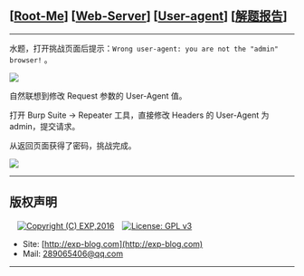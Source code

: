## [[Root-Me](https://www.root-me.org/)] [[Web-Server](https://www.root-me.org/en/Challenges/Web-Server/)] [[User-agent](https://www.root-me.org/en/Challenges/Web-Server/User-agent)] [[解题报告](https://exp-blog.com/safe/ctf/rootme/web-server/user-agent/)]

------

水题，打开挑战页面后提示：`Wrong user-agent: you are not the "admin" browser!` 。

![](https://github.com/lyy289065406/CTF-Solving-Reports/blob/master/rootme/Web-Server/%5B05%5D%20%5B10P%5D%20User-agent/imgs/01.png)

自然联想到修改 Request 参数的 User-Agent 值。

打开 Burp Suite -> Repeater 工具，直接修改 Headers 的 User-Agent 为 admin，提交请求。

从返回页面获得了密码，挑战完成。


![](https://github.com/lyy289065406/CTF-Solving-Reports/blob/master/rootme/Web-Server/%5B05%5D%20%5B10P%5D%20User-agent/imgs/02.png)

------

## 版权声明

　[![Copyright (C) EXP,2016](https://img.shields.io/badge/Copyright%20(C)-EXP%202016-blue.svg)](http://exp-blog.com)　[![License: GPL v3](https://img.shields.io/badge/License-GPL%20v3-blue.svg)](https://www.gnu.org/licenses/gpl-3.0)
  

- Site: [http://exp-blog.com](http://exp-blog.com) 
- Mail: <a href="mailto:289065406@qq.com?subject=[EXP's Github]%20Your%20Question%20（请写下您的疑问）&amp;body=What%20can%20I%20help%20you?%20（需要我提供什么帮助吗？）">289065406@qq.com</a>


------
